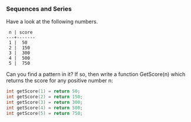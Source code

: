 ### Sequences and Series

Have a look at the following numbers.
```
 n | score
---+-------
 1 |  50
 2 |  150
 3 |  300
 4 |  500
 5 |  750
```
Can you find a pattern in it? If so, then write a function GetScore(n) which returns the score for any positive number n:
```c
int getScore(1) = return 50;
int getScore(2) = return 150;
int getScore(3) = return 300;
int getScore(4) = return 500;
int getScore(5) = return 750;
